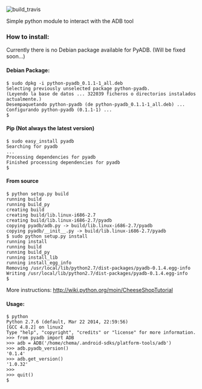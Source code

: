 ![build_travis](https://travis-ci.org/sch3m4/pyadb.svg?branch=master)

Simple python module to interact with the ADB tool

### How to install:

Currently there is no Debian package available for PyADB. (Will be fixed soon...)

#### Debian Package:

    $ sudo dpkg -i python-pyadb_0.1.1-1_all.deb 
    Selecting previously unselected package python-pyadb.
    (Leyendo la base de datos ... 322039 ficheros o directorios instalados actualmente.)
    Desempaquetando python-pyadb (de python-pyadb_0.1.1-1_all.deb) ...
    Configurando python-pyadb (0.1.1-1) ...
    $

#### Pip (Not always the latest version)

    $ sudo easy_install pyadb
    Searching for pyadb
    ...
    Processing dependencies for pyadb
    Finished processing dependencies for pyadb
    $

#### From source

    $ python setup.py build
    running build
    running build_py
    creating build
    creating build/lib.linux-i686-2.7
    creating build/lib.linux-i686-2.7/pyadb
    copying pyadb/adb.py -> build/lib.linux-i686-2.7/pyadb
    copying pyadb/__init__.py -> build/lib.linux-i686-2.7/pyadb
    $ sudo python setup.py install
    running install
    running build
    running build_py
    running install_lib
    running install_egg_info
    Removing /usr/local/lib/python2.7/dist-packages/pyadb-0.1.4.egg-info
    Writing /usr/local/lib/python2.7/dist-packages/pyadb-0.1.4.egg-info
    $

More instructions: http://wiki.python.org/moin/CheeseShopTutorial

#### Usage:

    $ python
    Python 2.7.6 (default, Mar 22 2014, 22:59:56) 
    [GCC 4.8.2] on linux2
    Type "help", "copyright", "credits" or "license" for more information.
    >>> from pyadb import ADB
    >>> adb = ADB('/home/chema/.android-sdks/platform-tools/adb')
    >>> adb.pyadb_version()
    '0.1.4'
    >>> adb.get_version()
    '1.0.32'
    >>> 
    >>> quit()
    $
